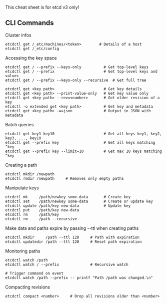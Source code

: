 This cheat sheet is for etcd v3 only!

## CLI Commands

Cluster infos

    etcdctl get /_etc/machines/<token>        # Details of a host
    etcdctl get /_etc/config
    
Accessing the key space

    etcdctl get / --prefix --keys-only          # Get top-level keys
    etcdctl get / --prefix                      # Get top-level keys and values
    etcdctl get / --prefix --keys-only --recursive  # Get full tree
    
    etcdctl get <key path>                      # Get key details
    etcdctl get <key path> --print-value-only   # Get key value only
    etcdctl get <key path> --rev=<number>       # Get older revision of a key
    etcdctl -o extended get <key path>          # Get key and metadata
    etcdctl get <key path> -w=json              # Output in JSON with metadata
    
Batch queries
    
    etcdctl get key1 key10                      # Get all keys key1, key2, key3, ..., key10
    etcdctl get --prefix key                    # Get all keys matching ^key
    etcdctl get --prefix key --limit=10         # Get max 10 keys matching ^key

Creating a path

    etcdctl mkdir /newpath
    etcdctl rmdir /newpath     # Removes only empty paths

Manipulate keys

    etcdctl mk     /path/newkey some-data       # Create key
    etcdctl set    /path/newkey some-data       # Create or update key
    etcdctl update /path/key new-data           # Update key
    etcdctl put    /path/key new-data
    etcdctl rm     /path/key
    etcdctl rm     /path --recursive
    
Make data and paths expire by passing --ttl when creating paths

    etcdctl mkdir     /path --ttl 120     # Path with expiration
    etcdctl updatedir /path --ttl 120     # Reset path expiration
    
Monitoring paths

    etcdctl watch /path
    etcdctl watch / --prefix              # Recursive watch
    
    # Trigger command on event
    etcdctl watch /path --prefix -- printf "Path /path was changed.\n"
    
Compacting revisions

    etcdctl compact <number>     # Drop all revisions older than <number>
